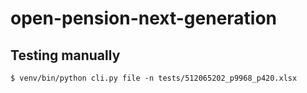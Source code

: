 # open-pension-next-generation


## Testing manually
```
$ venv/bin/python cli.py file -n tests/512065202_p9968_p420.xlsx
```

